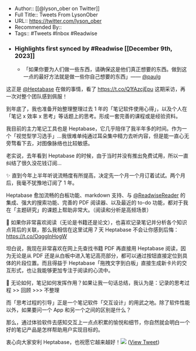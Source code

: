 - Author:: [[@lyson_ober on Twitter]]
- Full Title:: Tweets From LysonOber
- URL:: https://twitter.com/lyson_ober
- Recommended By::
- Tags:: #Tweets #Inbox #Readwise
- ### Highlights first synced by #Readwise [[December 9th, 2023]]
    - 「如果你要为人们做一些东西，请确保这是他们真正想要的东西。做到这一点的最好方法就是做一些你自己想要的东西」—— <a href="https://twitter.com/paulg">@paulg</a> 

这正是 <a href="https://twitter.com/Heptabase">@Heptabase</a>  在做的事情，看了 https://t.co/Q1fAzcjEpu 这期采访，再一次对整个团队感到佩服！

到年底了，我也准备开始整理整理过去 1 年的「笔记软件使用心得」，以及个人在「笔记 x 效率 x 思考」等话题上的思考。形成一套完善的课程或是经验资料。

我目前的主力笔记工具也是 Heptabase，它几乎陪伴了我半年多的时间。作为一个「视觉型学习选手」...我很难单纯通过耳朵集中精力去听内容，但是能一直心无旁骛看下去，对图像脉络也比较敏感。

老实说，去年看到 Heptabase 的时候，由于当时并没有推出免费试用，所以一直纠结了很久没花钱订阅...

✨ 直到今年上半年听说流畅度有所提高，决定先一个月一个月订着试试。两个月后，我毫不犹豫地订阅了 1 年。

Heptabase 愈加流畅的白板功能、markdown 支持、与 <a href="https://twitter.com/ReadwiseReader">@ReadwiseReader</a> 的集成、强大的搜索功能、完善的 PDF 阅读器、以及最近的 to-do 功能，都对于我在「主题研究」的课题上帮助非常大。（阅读和分析是高频场景）

📖 如果你非常喜欢阅读（无论是书籍还是论文），也喜欢记录笔记并分析各个知识点背后的关联，那么我相信在这里试用 7 天 Heptabase 不会让你感到后悔：https://t.co/OqgglnHogW

坦白说，我现在非常喜欢在网上先查找书籍 PDF 再直接用 Heptabase 阅读，因为无论是从 PDF 还是从白板中进入笔记高亮部分，都可以通过按钮直接定位到具体的片段位置。而且得益于 Heptabase「拖拽文字到白板」直接生成新卡片的交互形式，也让我能够更加专注于阅读的心流中。

🤔 无论如何，笔记如何发挥作用？如果让我一句话总结，我认为是：记录的思考过程 >> 回顾 >>> 不整理

而「思考过程的引导」正是一个笔记软件「交互设计」的用武之地。除了软件性能以外，如果要问一个 App 和另一个之间的区别是什么？

那么，通过体验软件去感知交互上一点点积累的愉悦和细节，你自然就会明白一个好的笔记产品是怎样帮助用户实现目标的。

衷心向大家安利 Heptabase，也祝愿它越来越好！<img src='https://pbs.twimg.com/media/GA6WRNdasAAf_0V.jpg'/> ([View Tweet](https://twitter.com/lyson_ober/status/1733496688504140029))
